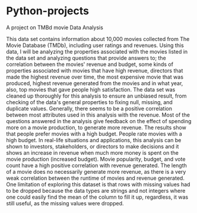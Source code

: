 # Python-projects

A project on TMBd movie Data Analysis

This data set contains information about 10,000 movies collected from The Movie Database (TMDb), including user ratings and revenues. Using this data, I will be analyzing the properties associated with the movies listed in the data set and analyzing questions that provide answers to; the correlation between the movies' revenue and budget, some kinds of properties associated with movies that have high revenue, directors that made the highest revenue over time, the most expensive movie that was produced, highest revenue generated from the movies and in what year, also, top movies that gave people high satisfaction. The data set was cleaned up thoroughly for this analysis to ensure an unbiased result, from checking of the data's general properties to fixing null, missing, and duplicate values. Generally, there seems to be a positive correlation between most attributes used in this analysis with the revenue. Most of the questions answered in the analysis give feedback on the effect of spending more on a movie production, to generate more revenue. The results show that people prefer movies with a high budget. People rate movies with a high budget. In real-life situations and applications, this analysis can be shown to investors, stakeholders, or directors to make decisions and it shows an increase in revenue when much more money is spent on the movie production (increased budget). Movie popularity, budget, and vote count have a high positive correlation with revenue generated. The length of a movie does no necessarily generate more revenue, as there is a very weak correlation between the runtime of movies and revenue generated. One limitation of exploring this dataset is that rows with missing values had to be dropped because the data types are strings and not integers where one could easily find the mean of the column to fill it up, regardless, it was still useful, as the missing values were dropped.
